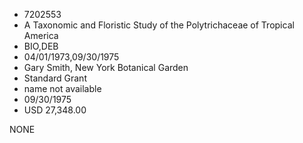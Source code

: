 * 7202553
* A Taxonomic and Floristic Study of the Polytrichaceae of    Tropical America
* BIO,DEB
* 04/01/1973,09/30/1975
* Gary Smith, New York Botanical Garden
* Standard Grant
*   name not available
* 09/30/1975
* USD 27,348.00

NONE